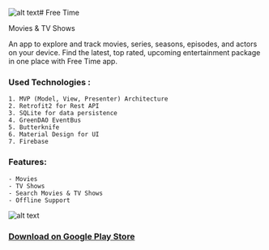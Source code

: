 ![alt text](https://github.com/nyinyihtunlwin/Free-Time/blob/master/app/screenshots/ic_launcher.png)# Free Time

Movies & TV Shows

An app to explore and track movies, series, seasons, episodes, and actors on your device.
Find the latest, top rated, upcoming entertainment package in one place with Free Time app.

### Used Technologies :

	1. MVP (Model, View, Presenter) Architecture
	2. Retrofit2 for Rest API
	3. SQLite for data persistence
	4. GreenDAO EventBus
	5. Butterknife
	6. Material Design for UI
	7. Firebase

### Features:

	- Movies
	- TV Shows
	- Search Movies & TV Shows
	- Offline Support

![alt text](https://github.com/nyinyihtunlwin/Free-Time/blob/master/app/screenshots/img_app_screens.png)
### [Download on Google Play Store](https://play.google.com/store/apps/details?id=projects.nyinyihtunlwin.freetime)